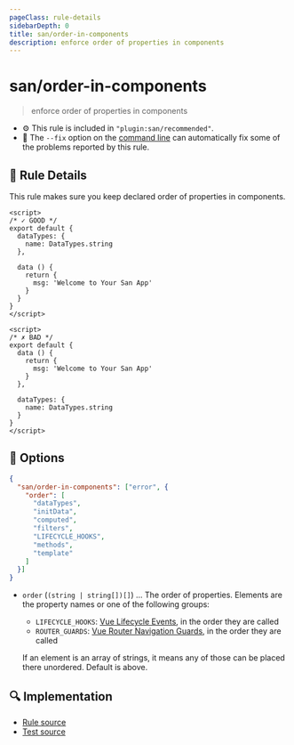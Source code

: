 ```yaml
---
pageClass: rule-details
sidebarDepth: 0
title: san/order-in-components
description: enforce order of properties in components
---
```

# san/order-in-components
> enforce order of properties in components

- :gear: This rule is included in `"plugin:san/recommended"`.
- :wrench: The `--fix` option on the [command line](https://eslint.org/docs/user-guide/command-line-interface#fixing-problems) can automatically fix some of the problems reported by this rule.

## :book: Rule Details

This rule makes sure you keep declared order of properties in components.

<eslint-code-block fix :rules="{'san/order-in-components': ['error']}">

```vue
<script>
/* ✓ GOOD */
export default {
  dataTypes: {
    name: DataTypes.string
  },

  data () {
    return {
      msg: 'Welcome to Your San App'
    }
  }
}
</script>
```

</eslint-code-block>

<eslint-code-block fix :rules="{'san/order-in-components': ['error']}">

```vue
<script>
/* ✗ BAD */
export default {
  data () {
    return {
      msg: 'Welcome to Your San App'
    }
  },

  dataTypes: {
    name: DataTypes.string
  }
}
</script>
```

</eslint-code-block>

## :wrench: Options

```json
{
  "san/order-in-components": ["error", {
    "order": [
      "dataTypes",
      "initData",
      "computed",
      "filters",
      "LIFECYCLE_HOOKS",
      "methods",
      "template"
    ]
  }]
}
```

- `order` (`(string | string[])[]`) ... The order of properties. Elements are the property names or one of the following groups:

  - `LIFECYCLE_HOOKS`: [Vue Lifecycle Events](https://v3.vuejs.org/guide/instance.html#lifecycle-diagram), in the order they are called
  - `ROUTER_GUARDS`: [Vue Router Navigation Guards](https://router.vuejs.org/guide/advanced/navigation-guards.html#in-component-guards), in the order they are called

  If an element is an array of strings, it means any of those can be placed there unordered. Default is above.

## :mag: Implementation

- [Rule source](https://github.com/ecomfe/eslint-plugin-san/blob/master/lib/rules/order-in-components.js)
- [Test source](https://github.com/ecomfe/eslint-plugin-san/blob/master/tests/lib/rules/order-in-components.js)
